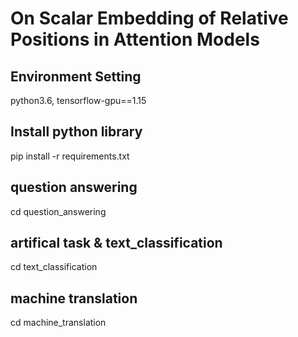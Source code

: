 # On Scalar Embedding of Relative Positions in Attention Models

## Environment Setting

python3.6, tensorflow-gpu==1.15

## Install python library
pip install -r requirements.txt

## question answering 
cd question_answering

## artifical task & text_classification
cd text_classification

## machine translation
cd machine_translation
